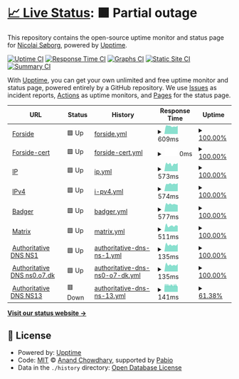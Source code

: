 # [📈 Live Status](https://status.xn--sb-lka.org): <!--live status--> **🟧 Partial outage**

This repository contains the open-source uptime monitor and status page for [Nicolai Søborg](https://søb.org/), powered by [Upptime](https://github.com/upptime/upptime).

[![Uptime CI](https://github.com/NicolaiSoeborg/status.xn--sb-lka.org/workflows/Uptime%20CI/badge.svg)](https://github.com/NicolaiSoeborg/status.xn--sb-lka.org/actions?query=workflow%3A%22Uptime+CI%22)
[![Response Time CI](https://github.com/NicolaiSoeborg/status.xn--sb-lka.org/workflows/Response%20Time%20CI/badge.svg)](https://github.com/NicolaiSoeborg/status.xn--sb-lka.org/actions?query=workflow%3A%22Response+Time+CI%22)
[![Graphs CI](https://github.com/NicolaiSoeborg/status.xn--sb-lka.org/workflows/Graphs%20CI/badge.svg)](https://github.com/NicolaiSoeborg/status.xn--sb-lka.org/actions?query=workflow%3A%22Graphs+CI%22)
[![Static Site CI](https://github.com/NicolaiSoeborg/status.xn--sb-lka.org/workflows/Static%20Site%20CI/badge.svg)](https://github.com/NicolaiSoeborg/status.xn--sb-lka.org/actions?query=workflow%3A%22Static+Site+CI%22)
[![Summary CI](https://github.com/NicolaiSoeborg/status.xn--sb-lka.org/workflows/Summary%20CI/badge.svg)](https://github.com/NicolaiSoeborg/status.xn--sb-lka.org/actions?query=workflow%3A%22Summary+CI%22)

With [Upptime](https://upptime.js.org), you can get your own unlimited and free uptime monitor and status page, powered entirely by a GitHub repository. We use [Issues](https://github.com/NicolaiSoeborg/status.xn--sb-lka.org/issues) as incident reports, [Actions](https://github.com/NicolaiSoeborg/status.xn--sb-lka.org/actions) as uptime monitors, and [Pages](https://status.xn--sb-lka.org) for the status page.

<!--start: status pages-->
<!-- This summary is generated by Upptime (https://github.com/upptime/upptime) -->
<!-- Do not edit this manually, your changes will be overwritten -->
<!-- prettier-ignore -->
| URL | Status | History | Response Time | Uptime |
| --- | ------ | ------- | ------------- | ------ |
| <img alt="" src="https://icons.duckduckgo.com/ip3/xn--sb-lka.org.ico" height="13"> [Forside](https://xn--sb-lka.org/) | 🟩 Up | [forside.yml](https://github.com/NicolaiSoeborg/status.xn--sb-lka.org/commits/HEAD/history/forside.yml) | <details><summary><img alt="Response time graph" src="./graphs/forside/response-time-week.png" height="20"> 609ms</summary><br><a href="https://status.xn--sb-lka.org/history/forside"><img alt="Response time 689" src="https://img.shields.io/endpoint?url=https%3A%2F%2Fraw.githubusercontent.com%2FNicolaiSoeborg%2Fstatus.xn--sb-lka.org%2FHEAD%2Fapi%2Fforside%2Fresponse-time.json"></a><br><a href="https://status.xn--sb-lka.org/history/forside"><img alt="24-hour response time 642" src="https://img.shields.io/endpoint?url=https%3A%2F%2Fraw.githubusercontent.com%2FNicolaiSoeborg%2Fstatus.xn--sb-lka.org%2FHEAD%2Fapi%2Fforside%2Fresponse-time-day.json"></a><br><a href="https://status.xn--sb-lka.org/history/forside"><img alt="7-day response time 609" src="https://img.shields.io/endpoint?url=https%3A%2F%2Fraw.githubusercontent.com%2FNicolaiSoeborg%2Fstatus.xn--sb-lka.org%2FHEAD%2Fapi%2Fforside%2Fresponse-time-week.json"></a><br><a href="https://status.xn--sb-lka.org/history/forside"><img alt="30-day response time 587" src="https://img.shields.io/endpoint?url=https%3A%2F%2Fraw.githubusercontent.com%2FNicolaiSoeborg%2Fstatus.xn--sb-lka.org%2FHEAD%2Fapi%2Fforside%2Fresponse-time-month.json"></a><br><a href="https://status.xn--sb-lka.org/history/forside"><img alt="1-year response time 622" src="https://img.shields.io/endpoint?url=https%3A%2F%2Fraw.githubusercontent.com%2FNicolaiSoeborg%2Fstatus.xn--sb-lka.org%2FHEAD%2Fapi%2Fforside%2Fresponse-time-year.json"></a></details> | <details><summary><a href="https://status.xn--sb-lka.org/history/forside">100.00%</a></summary><a href="https://status.xn--sb-lka.org/history/forside"><img alt="All-time uptime 98.91%" src="https://img.shields.io/endpoint?url=https%3A%2F%2Fraw.githubusercontent.com%2FNicolaiSoeborg%2Fstatus.xn--sb-lka.org%2FHEAD%2Fapi%2Fforside%2Fuptime.json"></a><br><a href="https://status.xn--sb-lka.org/history/forside"><img alt="24-hour uptime 100.00%" src="https://img.shields.io/endpoint?url=https%3A%2F%2Fraw.githubusercontent.com%2FNicolaiSoeborg%2Fstatus.xn--sb-lka.org%2FHEAD%2Fapi%2Fforside%2Fuptime-day.json"></a><br><a href="https://status.xn--sb-lka.org/history/forside"><img alt="7-day uptime 100.00%" src="https://img.shields.io/endpoint?url=https%3A%2F%2Fraw.githubusercontent.com%2FNicolaiSoeborg%2Fstatus.xn--sb-lka.org%2FHEAD%2Fapi%2Fforside%2Fuptime-week.json"></a><br><a href="https://status.xn--sb-lka.org/history/forside"><img alt="30-day uptime 100.00%" src="https://img.shields.io/endpoint?url=https%3A%2F%2Fraw.githubusercontent.com%2FNicolaiSoeborg%2Fstatus.xn--sb-lka.org%2FHEAD%2Fapi%2Fforside%2Fuptime-month.json"></a><br><a href="https://status.xn--sb-lka.org/history/forside"><img alt="1-year uptime 100.00%" src="https://img.shields.io/endpoint?url=https%3A%2F%2Fraw.githubusercontent.com%2FNicolaiSoeborg%2Fstatus.xn--sb-lka.org%2FHEAD%2Fapi%2Fforside%2Fuptime-year.json"></a></details>
| <img alt="" src="https://icons.duckduckgo.com/ip3/null.ico" height="13"> [Forside-cert](xn--sb-lka.org) | 🟩 Up | [forside-cert.yml](https://github.com/NicolaiSoeborg/status.xn--sb-lka.org/commits/HEAD/history/forside-cert.yml) | <details><summary><img alt="Response time graph" src="./graphs/forside-cert/response-time-week.png" height="20"> 0ms</summary><br><a href="https://status.xn--sb-lka.org/history/forside-cert"><img alt="Response time 0" src="https://img.shields.io/endpoint?url=https%3A%2F%2Fraw.githubusercontent.com%2FNicolaiSoeborg%2Fstatus.xn--sb-lka.org%2FHEAD%2Fapi%2Fforside-cert%2Fresponse-time.json"></a><br><a href="https://status.xn--sb-lka.org/history/forside-cert"><img alt="24-hour response time 0" src="https://img.shields.io/endpoint?url=https%3A%2F%2Fraw.githubusercontent.com%2FNicolaiSoeborg%2Fstatus.xn--sb-lka.org%2FHEAD%2Fapi%2Fforside-cert%2Fresponse-time-day.json"></a><br><a href="https://status.xn--sb-lka.org/history/forside-cert"><img alt="7-day response time 0" src="https://img.shields.io/endpoint?url=https%3A%2F%2Fraw.githubusercontent.com%2FNicolaiSoeborg%2Fstatus.xn--sb-lka.org%2FHEAD%2Fapi%2Fforside-cert%2Fresponse-time-week.json"></a><br><a href="https://status.xn--sb-lka.org/history/forside-cert"><img alt="30-day response time 0" src="https://img.shields.io/endpoint?url=https%3A%2F%2Fraw.githubusercontent.com%2FNicolaiSoeborg%2Fstatus.xn--sb-lka.org%2FHEAD%2Fapi%2Fforside-cert%2Fresponse-time-month.json"></a><br><a href="https://status.xn--sb-lka.org/history/forside-cert"><img alt="1-year response time 0" src="https://img.shields.io/endpoint?url=https%3A%2F%2Fraw.githubusercontent.com%2FNicolaiSoeborg%2Fstatus.xn--sb-lka.org%2FHEAD%2Fapi%2Fforside-cert%2Fresponse-time-year.json"></a></details> | <details><summary><a href="https://status.xn--sb-lka.org/history/forside-cert">100.00%</a></summary><a href="https://status.xn--sb-lka.org/history/forside-cert"><img alt="All-time uptime 99.99%" src="https://img.shields.io/endpoint?url=https%3A%2F%2Fraw.githubusercontent.com%2FNicolaiSoeborg%2Fstatus.xn--sb-lka.org%2FHEAD%2Fapi%2Fforside-cert%2Fuptime.json"></a><br><a href="https://status.xn--sb-lka.org/history/forside-cert"><img alt="24-hour uptime 100.00%" src="https://img.shields.io/endpoint?url=https%3A%2F%2Fraw.githubusercontent.com%2FNicolaiSoeborg%2Fstatus.xn--sb-lka.org%2FHEAD%2Fapi%2Fforside-cert%2Fuptime-day.json"></a><br><a href="https://status.xn--sb-lka.org/history/forside-cert"><img alt="7-day uptime 100.00%" src="https://img.shields.io/endpoint?url=https%3A%2F%2Fraw.githubusercontent.com%2FNicolaiSoeborg%2Fstatus.xn--sb-lka.org%2FHEAD%2Fapi%2Fforside-cert%2Fuptime-week.json"></a><br><a href="https://status.xn--sb-lka.org/history/forside-cert"><img alt="30-day uptime 100.00%" src="https://img.shields.io/endpoint?url=https%3A%2F%2Fraw.githubusercontent.com%2FNicolaiSoeborg%2Fstatus.xn--sb-lka.org%2FHEAD%2Fapi%2Fforside-cert%2Fuptime-month.json"></a><br><a href="https://status.xn--sb-lka.org/history/forside-cert"><img alt="1-year uptime 99.99%" src="https://img.shields.io/endpoint?url=https%3A%2F%2Fraw.githubusercontent.com%2FNicolaiSoeborg%2Fstatus.xn--sb-lka.org%2FHEAD%2Fapi%2Fforside-cert%2Fuptime-year.json"></a></details>
| <img alt="" src="https://icons.duckduckgo.com/ip3/ip.xn--sb-lka.org.ico" height="13"> [IP](https://ip.xn--sb-lka.org/) | 🟩 Up | [ip.yml](https://github.com/NicolaiSoeborg/status.xn--sb-lka.org/commits/HEAD/history/ip.yml) | <details><summary><img alt="Response time graph" src="./graphs/ip/response-time-week.png" height="20"> 573ms</summary><br><a href="https://status.xn--sb-lka.org/history/ip"><img alt="Response time 666" src="https://img.shields.io/endpoint?url=https%3A%2F%2Fraw.githubusercontent.com%2FNicolaiSoeborg%2Fstatus.xn--sb-lka.org%2FHEAD%2Fapi%2Fip%2Fresponse-time.json"></a><br><a href="https://status.xn--sb-lka.org/history/ip"><img alt="24-hour response time 640" src="https://img.shields.io/endpoint?url=https%3A%2F%2Fraw.githubusercontent.com%2FNicolaiSoeborg%2Fstatus.xn--sb-lka.org%2FHEAD%2Fapi%2Fip%2Fresponse-time-day.json"></a><br><a href="https://status.xn--sb-lka.org/history/ip"><img alt="7-day response time 573" src="https://img.shields.io/endpoint?url=https%3A%2F%2Fraw.githubusercontent.com%2FNicolaiSoeborg%2Fstatus.xn--sb-lka.org%2FHEAD%2Fapi%2Fip%2Fresponse-time-week.json"></a><br><a href="https://status.xn--sb-lka.org/history/ip"><img alt="30-day response time 563" src="https://img.shields.io/endpoint?url=https%3A%2F%2Fraw.githubusercontent.com%2FNicolaiSoeborg%2Fstatus.xn--sb-lka.org%2FHEAD%2Fapi%2Fip%2Fresponse-time-month.json"></a><br><a href="https://status.xn--sb-lka.org/history/ip"><img alt="1-year response time 585" src="https://img.shields.io/endpoint?url=https%3A%2F%2Fraw.githubusercontent.com%2FNicolaiSoeborg%2Fstatus.xn--sb-lka.org%2FHEAD%2Fapi%2Fip%2Fresponse-time-year.json"></a></details> | <details><summary><a href="https://status.xn--sb-lka.org/history/ip">100.00%</a></summary><a href="https://status.xn--sb-lka.org/history/ip"><img alt="All-time uptime 98.91%" src="https://img.shields.io/endpoint?url=https%3A%2F%2Fraw.githubusercontent.com%2FNicolaiSoeborg%2Fstatus.xn--sb-lka.org%2FHEAD%2Fapi%2Fip%2Fuptime.json"></a><br><a href="https://status.xn--sb-lka.org/history/ip"><img alt="24-hour uptime 100.00%" src="https://img.shields.io/endpoint?url=https%3A%2F%2Fraw.githubusercontent.com%2FNicolaiSoeborg%2Fstatus.xn--sb-lka.org%2FHEAD%2Fapi%2Fip%2Fuptime-day.json"></a><br><a href="https://status.xn--sb-lka.org/history/ip"><img alt="7-day uptime 100.00%" src="https://img.shields.io/endpoint?url=https%3A%2F%2Fraw.githubusercontent.com%2FNicolaiSoeborg%2Fstatus.xn--sb-lka.org%2FHEAD%2Fapi%2Fip%2Fuptime-week.json"></a><br><a href="https://status.xn--sb-lka.org/history/ip"><img alt="30-day uptime 100.00%" src="https://img.shields.io/endpoint?url=https%3A%2F%2Fraw.githubusercontent.com%2FNicolaiSoeborg%2Fstatus.xn--sb-lka.org%2FHEAD%2Fapi%2Fip%2Fuptime-month.json"></a><br><a href="https://status.xn--sb-lka.org/history/ip"><img alt="1-year uptime 100.00%" src="https://img.shields.io/endpoint?url=https%3A%2F%2Fraw.githubusercontent.com%2FNicolaiSoeborg%2Fstatus.xn--sb-lka.org%2FHEAD%2Fapi%2Fip%2Fuptime-year.json"></a></details>
| <img alt="" src="https://icons.duckduckgo.com/ip3/ipv4.xn--sb-lka.org.ico" height="13"> [IPv4](https://ipv4.xn--sb-lka.org/) | 🟩 Up | [i-pv4.yml](https://github.com/NicolaiSoeborg/status.xn--sb-lka.org/commits/HEAD/history/i-pv4.yml) | <details><summary><img alt="Response time graph" src="./graphs/i-pv4/response-time-week.png" height="20"> 574ms</summary><br><a href="https://status.xn--sb-lka.org/history/i-pv4"><img alt="Response time 686" src="https://img.shields.io/endpoint?url=https%3A%2F%2Fraw.githubusercontent.com%2FNicolaiSoeborg%2Fstatus.xn--sb-lka.org%2FHEAD%2Fapi%2Fi-pv4%2Fresponse-time.json"></a><br><a href="https://status.xn--sb-lka.org/history/i-pv4"><img alt="24-hour response time 623" src="https://img.shields.io/endpoint?url=https%3A%2F%2Fraw.githubusercontent.com%2FNicolaiSoeborg%2Fstatus.xn--sb-lka.org%2FHEAD%2Fapi%2Fi-pv4%2Fresponse-time-day.json"></a><br><a href="https://status.xn--sb-lka.org/history/i-pv4"><img alt="7-day response time 574" src="https://img.shields.io/endpoint?url=https%3A%2F%2Fraw.githubusercontent.com%2FNicolaiSoeborg%2Fstatus.xn--sb-lka.org%2FHEAD%2Fapi%2Fi-pv4%2Fresponse-time-week.json"></a><br><a href="https://status.xn--sb-lka.org/history/i-pv4"><img alt="30-day response time 567" src="https://img.shields.io/endpoint?url=https%3A%2F%2Fraw.githubusercontent.com%2FNicolaiSoeborg%2Fstatus.xn--sb-lka.org%2FHEAD%2Fapi%2Fi-pv4%2Fresponse-time-month.json"></a><br><a href="https://status.xn--sb-lka.org/history/i-pv4"><img alt="1-year response time 572" src="https://img.shields.io/endpoint?url=https%3A%2F%2Fraw.githubusercontent.com%2FNicolaiSoeborg%2Fstatus.xn--sb-lka.org%2FHEAD%2Fapi%2Fi-pv4%2Fresponse-time-year.json"></a></details> | <details><summary><a href="https://status.xn--sb-lka.org/history/i-pv4">100.00%</a></summary><a href="https://status.xn--sb-lka.org/history/i-pv4"><img alt="All-time uptime 98.91%" src="https://img.shields.io/endpoint?url=https%3A%2F%2Fraw.githubusercontent.com%2FNicolaiSoeborg%2Fstatus.xn--sb-lka.org%2FHEAD%2Fapi%2Fi-pv4%2Fuptime.json"></a><br><a href="https://status.xn--sb-lka.org/history/i-pv4"><img alt="24-hour uptime 100.00%" src="https://img.shields.io/endpoint?url=https%3A%2F%2Fraw.githubusercontent.com%2FNicolaiSoeborg%2Fstatus.xn--sb-lka.org%2FHEAD%2Fapi%2Fi-pv4%2Fuptime-day.json"></a><br><a href="https://status.xn--sb-lka.org/history/i-pv4"><img alt="7-day uptime 100.00%" src="https://img.shields.io/endpoint?url=https%3A%2F%2Fraw.githubusercontent.com%2FNicolaiSoeborg%2Fstatus.xn--sb-lka.org%2FHEAD%2Fapi%2Fi-pv4%2Fuptime-week.json"></a><br><a href="https://status.xn--sb-lka.org/history/i-pv4"><img alt="30-day uptime 100.00%" src="https://img.shields.io/endpoint?url=https%3A%2F%2Fraw.githubusercontent.com%2FNicolaiSoeborg%2Fstatus.xn--sb-lka.org%2FHEAD%2Fapi%2Fi-pv4%2Fuptime-month.json"></a><br><a href="https://status.xn--sb-lka.org/history/i-pv4"><img alt="1-year uptime 100.00%" src="https://img.shields.io/endpoint?url=https%3A%2F%2Fraw.githubusercontent.com%2FNicolaiSoeborg%2Fstatus.xn--sb-lka.org%2FHEAD%2Fapi%2Fi-pv4%2Fuptime-year.json"></a></details>
| <img alt="" src="https://icons.duckduckgo.com/ip3/badger.xn--sb-lka.org.ico" height="13"> [Badger](https://badger.xn--sb-lka.org/) | 🟩 Up | [badger.yml](https://github.com/NicolaiSoeborg/status.xn--sb-lka.org/commits/HEAD/history/badger.yml) | <details><summary><img alt="Response time graph" src="./graphs/badger/response-time-week.png" height="20"> 577ms</summary><br><a href="https://status.xn--sb-lka.org/history/badger"><img alt="Response time 673" src="https://img.shields.io/endpoint?url=https%3A%2F%2Fraw.githubusercontent.com%2FNicolaiSoeborg%2Fstatus.xn--sb-lka.org%2FHEAD%2Fapi%2Fbadger%2Fresponse-time.json"></a><br><a href="https://status.xn--sb-lka.org/history/badger"><img alt="24-hour response time 515" src="https://img.shields.io/endpoint?url=https%3A%2F%2Fraw.githubusercontent.com%2FNicolaiSoeborg%2Fstatus.xn--sb-lka.org%2FHEAD%2Fapi%2Fbadger%2Fresponse-time-day.json"></a><br><a href="https://status.xn--sb-lka.org/history/badger"><img alt="7-day response time 577" src="https://img.shields.io/endpoint?url=https%3A%2F%2Fraw.githubusercontent.com%2FNicolaiSoeborg%2Fstatus.xn--sb-lka.org%2FHEAD%2Fapi%2Fbadger%2Fresponse-time-week.json"></a><br><a href="https://status.xn--sb-lka.org/history/badger"><img alt="30-day response time 567" src="https://img.shields.io/endpoint?url=https%3A%2F%2Fraw.githubusercontent.com%2FNicolaiSoeborg%2Fstatus.xn--sb-lka.org%2FHEAD%2Fapi%2Fbadger%2Fresponse-time-month.json"></a><br><a href="https://status.xn--sb-lka.org/history/badger"><img alt="1-year response time 613" src="https://img.shields.io/endpoint?url=https%3A%2F%2Fraw.githubusercontent.com%2FNicolaiSoeborg%2Fstatus.xn--sb-lka.org%2FHEAD%2Fapi%2Fbadger%2Fresponse-time-year.json"></a></details> | <details><summary><a href="https://status.xn--sb-lka.org/history/badger">100.00%</a></summary><a href="https://status.xn--sb-lka.org/history/badger"><img alt="All-time uptime 98.91%" src="https://img.shields.io/endpoint?url=https%3A%2F%2Fraw.githubusercontent.com%2FNicolaiSoeborg%2Fstatus.xn--sb-lka.org%2FHEAD%2Fapi%2Fbadger%2Fuptime.json"></a><br><a href="https://status.xn--sb-lka.org/history/badger"><img alt="24-hour uptime 100.00%" src="https://img.shields.io/endpoint?url=https%3A%2F%2Fraw.githubusercontent.com%2FNicolaiSoeborg%2Fstatus.xn--sb-lka.org%2FHEAD%2Fapi%2Fbadger%2Fuptime-day.json"></a><br><a href="https://status.xn--sb-lka.org/history/badger"><img alt="7-day uptime 100.00%" src="https://img.shields.io/endpoint?url=https%3A%2F%2Fraw.githubusercontent.com%2FNicolaiSoeborg%2Fstatus.xn--sb-lka.org%2FHEAD%2Fapi%2Fbadger%2Fuptime-week.json"></a><br><a href="https://status.xn--sb-lka.org/history/badger"><img alt="30-day uptime 100.00%" src="https://img.shields.io/endpoint?url=https%3A%2F%2Fraw.githubusercontent.com%2FNicolaiSoeborg%2Fstatus.xn--sb-lka.org%2FHEAD%2Fapi%2Fbadger%2Fuptime-month.json"></a><br><a href="https://status.xn--sb-lka.org/history/badger"><img alt="1-year uptime 100.00%" src="https://img.shields.io/endpoint?url=https%3A%2F%2Fraw.githubusercontent.com%2FNicolaiSoeborg%2Fstatus.xn--sb-lka.org%2FHEAD%2Fapi%2Fbadger%2Fuptime-year.json"></a></details>
| <img alt="" src="https://icons.duckduckgo.com/ip3/matrix.xn--sb-lka.org.ico" height="13"> [Matrix](https://matrix.søb.org/_matrix/federation/v1/version) | 🟩 Up | [matrix.yml](https://github.com/NicolaiSoeborg/status.xn--sb-lka.org/commits/HEAD/history/matrix.yml) | <details><summary><img alt="Response time graph" src="./graphs/matrix/response-time-week.png" height="20"> 511ms</summary><br><a href="https://status.xn--sb-lka.org/history/matrix"><img alt="Response time 657" src="https://img.shields.io/endpoint?url=https%3A%2F%2Fraw.githubusercontent.com%2FNicolaiSoeborg%2Fstatus.xn--sb-lka.org%2FHEAD%2Fapi%2Fmatrix%2Fresponse-time.json"></a><br><a href="https://status.xn--sb-lka.org/history/matrix"><img alt="24-hour response time 501" src="https://img.shields.io/endpoint?url=https%3A%2F%2Fraw.githubusercontent.com%2FNicolaiSoeborg%2Fstatus.xn--sb-lka.org%2FHEAD%2Fapi%2Fmatrix%2Fresponse-time-day.json"></a><br><a href="https://status.xn--sb-lka.org/history/matrix"><img alt="7-day response time 511" src="https://img.shields.io/endpoint?url=https%3A%2F%2Fraw.githubusercontent.com%2FNicolaiSoeborg%2Fstatus.xn--sb-lka.org%2FHEAD%2Fapi%2Fmatrix%2Fresponse-time-week.json"></a><br><a href="https://status.xn--sb-lka.org/history/matrix"><img alt="30-day response time 537" src="https://img.shields.io/endpoint?url=https%3A%2F%2Fraw.githubusercontent.com%2FNicolaiSoeborg%2Fstatus.xn--sb-lka.org%2FHEAD%2Fapi%2Fmatrix%2Fresponse-time-month.json"></a><br><a href="https://status.xn--sb-lka.org/history/matrix"><img alt="1-year response time 575" src="https://img.shields.io/endpoint?url=https%3A%2F%2Fraw.githubusercontent.com%2FNicolaiSoeborg%2Fstatus.xn--sb-lka.org%2FHEAD%2Fapi%2Fmatrix%2Fresponse-time-year.json"></a></details> | <details><summary><a href="https://status.xn--sb-lka.org/history/matrix">100.00%</a></summary><a href="https://status.xn--sb-lka.org/history/matrix"><img alt="All-time uptime 98.87%" src="https://img.shields.io/endpoint?url=https%3A%2F%2Fraw.githubusercontent.com%2FNicolaiSoeborg%2Fstatus.xn--sb-lka.org%2FHEAD%2Fapi%2Fmatrix%2Fuptime.json"></a><br><a href="https://status.xn--sb-lka.org/history/matrix"><img alt="24-hour uptime 100.00%" src="https://img.shields.io/endpoint?url=https%3A%2F%2Fraw.githubusercontent.com%2FNicolaiSoeborg%2Fstatus.xn--sb-lka.org%2FHEAD%2Fapi%2Fmatrix%2Fuptime-day.json"></a><br><a href="https://status.xn--sb-lka.org/history/matrix"><img alt="7-day uptime 100.00%" src="https://img.shields.io/endpoint?url=https%3A%2F%2Fraw.githubusercontent.com%2FNicolaiSoeborg%2Fstatus.xn--sb-lka.org%2FHEAD%2Fapi%2Fmatrix%2Fuptime-week.json"></a><br><a href="https://status.xn--sb-lka.org/history/matrix"><img alt="30-day uptime 100.00%" src="https://img.shields.io/endpoint?url=https%3A%2F%2Fraw.githubusercontent.com%2FNicolaiSoeborg%2Fstatus.xn--sb-lka.org%2FHEAD%2Fapi%2Fmatrix%2Fuptime-month.json"></a><br><a href="https://status.xn--sb-lka.org/history/matrix"><img alt="1-year uptime 99.98%" src="https://img.shields.io/endpoint?url=https%3A%2F%2Fraw.githubusercontent.com%2FNicolaiSoeborg%2Fstatus.xn--sb-lka.org%2FHEAD%2Fapi%2Fmatrix%2Fuptime-year.json"></a></details>
| <img alt="" src="https://icons.duckduckgo.com/ip3/null.ico" height="13"> [Authoritative DNS NS1](ns1.xn--sb-lka.org) | 🟩 Up | [authoritative-dns-ns-1.yml](https://github.com/NicolaiSoeborg/status.xn--sb-lka.org/commits/HEAD/history/authoritative-dns-ns-1.yml) | <details><summary><img alt="Response time graph" src="./graphs/authoritative-dns-ns-1/response-time-week.png" height="20"> 135ms</summary><br><a href="https://status.xn--sb-lka.org/history/authoritative-dns-ns-1"><img alt="Response time 138" src="https://img.shields.io/endpoint?url=https%3A%2F%2Fraw.githubusercontent.com%2FNicolaiSoeborg%2Fstatus.xn--sb-lka.org%2FHEAD%2Fapi%2Fauthoritative-dns-ns-1%2Fresponse-time.json"></a><br><a href="https://status.xn--sb-lka.org/history/authoritative-dns-ns-1"><img alt="24-hour response time 152" src="https://img.shields.io/endpoint?url=https%3A%2F%2Fraw.githubusercontent.com%2FNicolaiSoeborg%2Fstatus.xn--sb-lka.org%2FHEAD%2Fapi%2Fauthoritative-dns-ns-1%2Fresponse-time-day.json"></a><br><a href="https://status.xn--sb-lka.org/history/authoritative-dns-ns-1"><img alt="7-day response time 135" src="https://img.shields.io/endpoint?url=https%3A%2F%2Fraw.githubusercontent.com%2FNicolaiSoeborg%2Fstatus.xn--sb-lka.org%2FHEAD%2Fapi%2Fauthoritative-dns-ns-1%2Fresponse-time-week.json"></a><br><a href="https://status.xn--sb-lka.org/history/authoritative-dns-ns-1"><img alt="30-day response time 132" src="https://img.shields.io/endpoint?url=https%3A%2F%2Fraw.githubusercontent.com%2FNicolaiSoeborg%2Fstatus.xn--sb-lka.org%2FHEAD%2Fapi%2Fauthoritative-dns-ns-1%2Fresponse-time-month.json"></a><br><a href="https://status.xn--sb-lka.org/history/authoritative-dns-ns-1"><img alt="1-year response time 138" src="https://img.shields.io/endpoint?url=https%3A%2F%2Fraw.githubusercontent.com%2FNicolaiSoeborg%2Fstatus.xn--sb-lka.org%2FHEAD%2Fapi%2Fauthoritative-dns-ns-1%2Fresponse-time-year.json"></a></details> | <details><summary><a href="https://status.xn--sb-lka.org/history/authoritative-dns-ns-1">100.00%</a></summary><a href="https://status.xn--sb-lka.org/history/authoritative-dns-ns-1"><img alt="All-time uptime 99.05%" src="https://img.shields.io/endpoint?url=https%3A%2F%2Fraw.githubusercontent.com%2FNicolaiSoeborg%2Fstatus.xn--sb-lka.org%2FHEAD%2Fapi%2Fauthoritative-dns-ns-1%2Fuptime.json"></a><br><a href="https://status.xn--sb-lka.org/history/authoritative-dns-ns-1"><img alt="24-hour uptime 100.00%" src="https://img.shields.io/endpoint?url=https%3A%2F%2Fraw.githubusercontent.com%2FNicolaiSoeborg%2Fstatus.xn--sb-lka.org%2FHEAD%2Fapi%2Fauthoritative-dns-ns-1%2Fuptime-day.json"></a><br><a href="https://status.xn--sb-lka.org/history/authoritative-dns-ns-1"><img alt="7-day uptime 100.00%" src="https://img.shields.io/endpoint?url=https%3A%2F%2Fraw.githubusercontent.com%2FNicolaiSoeborg%2Fstatus.xn--sb-lka.org%2FHEAD%2Fapi%2Fauthoritative-dns-ns-1%2Fuptime-week.json"></a><br><a href="https://status.xn--sb-lka.org/history/authoritative-dns-ns-1"><img alt="30-day uptime 100.00%" src="https://img.shields.io/endpoint?url=https%3A%2F%2Fraw.githubusercontent.com%2FNicolaiSoeborg%2Fstatus.xn--sb-lka.org%2FHEAD%2Fapi%2Fauthoritative-dns-ns-1%2Fuptime-month.json"></a><br><a href="https://status.xn--sb-lka.org/history/authoritative-dns-ns-1"><img alt="1-year uptime 99.05%" src="https://img.shields.io/endpoint?url=https%3A%2F%2Fraw.githubusercontent.com%2FNicolaiSoeborg%2Fstatus.xn--sb-lka.org%2FHEAD%2Fapi%2Fauthoritative-dns-ns-1%2Fuptime-year.json"></a></details>
| <img alt="" src="https://icons.duckduckgo.com/ip3/null.ico" height="13"> [Authoritative DNS ns0.o7.dk](ns0.o7.dk) | 🟩 Up | [authoritative-dns-ns0-o7-dk.yml](https://github.com/NicolaiSoeborg/status.xn--sb-lka.org/commits/HEAD/history/authoritative-dns-ns0-o7-dk.yml) | <details><summary><img alt="Response time graph" src="./graphs/authoritative-dns-ns0-o7-dk/response-time-week.png" height="20"> 135ms</summary><br><a href="https://status.xn--sb-lka.org/history/authoritative-dns-ns0-o7-dk"><img alt="Response time 138" src="https://img.shields.io/endpoint?url=https%3A%2F%2Fraw.githubusercontent.com%2FNicolaiSoeborg%2Fstatus.xn--sb-lka.org%2FHEAD%2Fapi%2Fauthoritative-dns-ns0-o7-dk%2Fresponse-time.json"></a><br><a href="https://status.xn--sb-lka.org/history/authoritative-dns-ns0-o7-dk"><img alt="24-hour response time 151" src="https://img.shields.io/endpoint?url=https%3A%2F%2Fraw.githubusercontent.com%2FNicolaiSoeborg%2Fstatus.xn--sb-lka.org%2FHEAD%2Fapi%2Fauthoritative-dns-ns0-o7-dk%2Fresponse-time-day.json"></a><br><a href="https://status.xn--sb-lka.org/history/authoritative-dns-ns0-o7-dk"><img alt="7-day response time 135" src="https://img.shields.io/endpoint?url=https%3A%2F%2Fraw.githubusercontent.com%2FNicolaiSoeborg%2Fstatus.xn--sb-lka.org%2FHEAD%2Fapi%2Fauthoritative-dns-ns0-o7-dk%2Fresponse-time-week.json"></a><br><a href="https://status.xn--sb-lka.org/history/authoritative-dns-ns0-o7-dk"><img alt="30-day response time 132" src="https://img.shields.io/endpoint?url=https%3A%2F%2Fraw.githubusercontent.com%2FNicolaiSoeborg%2Fstatus.xn--sb-lka.org%2FHEAD%2Fapi%2Fauthoritative-dns-ns0-o7-dk%2Fresponse-time-month.json"></a><br><a href="https://status.xn--sb-lka.org/history/authoritative-dns-ns0-o7-dk"><img alt="1-year response time 138" src="https://img.shields.io/endpoint?url=https%3A%2F%2Fraw.githubusercontent.com%2FNicolaiSoeborg%2Fstatus.xn--sb-lka.org%2FHEAD%2Fapi%2Fauthoritative-dns-ns0-o7-dk%2Fresponse-time-year.json"></a></details> | <details><summary><a href="https://status.xn--sb-lka.org/history/authoritative-dns-ns0-o7-dk">100.00%</a></summary><a href="https://status.xn--sb-lka.org/history/authoritative-dns-ns0-o7-dk"><img alt="All-time uptime 100.00%" src="https://img.shields.io/endpoint?url=https%3A%2F%2Fraw.githubusercontent.com%2FNicolaiSoeborg%2Fstatus.xn--sb-lka.org%2FHEAD%2Fapi%2Fauthoritative-dns-ns0-o7-dk%2Fuptime.json"></a><br><a href="https://status.xn--sb-lka.org/history/authoritative-dns-ns0-o7-dk"><img alt="24-hour uptime 100.00%" src="https://img.shields.io/endpoint?url=https%3A%2F%2Fraw.githubusercontent.com%2FNicolaiSoeborg%2Fstatus.xn--sb-lka.org%2FHEAD%2Fapi%2Fauthoritative-dns-ns0-o7-dk%2Fuptime-day.json"></a><br><a href="https://status.xn--sb-lka.org/history/authoritative-dns-ns0-o7-dk"><img alt="7-day uptime 100.00%" src="https://img.shields.io/endpoint?url=https%3A%2F%2Fraw.githubusercontent.com%2FNicolaiSoeborg%2Fstatus.xn--sb-lka.org%2FHEAD%2Fapi%2Fauthoritative-dns-ns0-o7-dk%2Fuptime-week.json"></a><br><a href="https://status.xn--sb-lka.org/history/authoritative-dns-ns0-o7-dk"><img alt="30-day uptime 100.00%" src="https://img.shields.io/endpoint?url=https%3A%2F%2Fraw.githubusercontent.com%2FNicolaiSoeborg%2Fstatus.xn--sb-lka.org%2FHEAD%2Fapi%2Fauthoritative-dns-ns0-o7-dk%2Fuptime-month.json"></a><br><a href="https://status.xn--sb-lka.org/history/authoritative-dns-ns0-o7-dk"><img alt="1-year uptime 100.00%" src="https://img.shields.io/endpoint?url=https%3A%2F%2Fraw.githubusercontent.com%2FNicolaiSoeborg%2Fstatus.xn--sb-lka.org%2FHEAD%2Fapi%2Fauthoritative-dns-ns0-o7-dk%2Fuptime-year.json"></a></details>
| <img alt="" src="https://icons.duckduckgo.com/ip3/null.ico" height="13"> [Authoritative DNS NS13](ns13.37.ax) | 🟥 Down | [authoritative-dns-ns-13.yml](https://github.com/NicolaiSoeborg/status.xn--sb-lka.org/commits/HEAD/history/authoritative-dns-ns-13.yml) | <details><summary><img alt="Response time graph" src="./graphs/authoritative-dns-ns-13/response-time-week.png" height="20"> 141ms</summary><br><a href="https://status.xn--sb-lka.org/history/authoritative-dns-ns-13"><img alt="Response time 133" src="https://img.shields.io/endpoint?url=https%3A%2F%2Fraw.githubusercontent.com%2FNicolaiSoeborg%2Fstatus.xn--sb-lka.org%2FHEAD%2Fapi%2Fauthoritative-dns-ns-13%2Fresponse-time.json"></a><br><a href="https://status.xn--sb-lka.org/history/authoritative-dns-ns-13"><img alt="24-hour response time 134" src="https://img.shields.io/endpoint?url=https%3A%2F%2Fraw.githubusercontent.com%2FNicolaiSoeborg%2Fstatus.xn--sb-lka.org%2FHEAD%2Fapi%2Fauthoritative-dns-ns-13%2Fresponse-time-day.json"></a><br><a href="https://status.xn--sb-lka.org/history/authoritative-dns-ns-13"><img alt="7-day response time 141" src="https://img.shields.io/endpoint?url=https%3A%2F%2Fraw.githubusercontent.com%2FNicolaiSoeborg%2Fstatus.xn--sb-lka.org%2FHEAD%2Fapi%2Fauthoritative-dns-ns-13%2Fresponse-time-week.json"></a><br><a href="https://status.xn--sb-lka.org/history/authoritative-dns-ns-13"><img alt="30-day response time 141" src="https://img.shields.io/endpoint?url=https%3A%2F%2Fraw.githubusercontent.com%2FNicolaiSoeborg%2Fstatus.xn--sb-lka.org%2FHEAD%2Fapi%2Fauthoritative-dns-ns-13%2Fresponse-time-month.json"></a><br><a href="https://status.xn--sb-lka.org/history/authoritative-dns-ns-13"><img alt="1-year response time 133" src="https://img.shields.io/endpoint?url=https%3A%2F%2Fraw.githubusercontent.com%2FNicolaiSoeborg%2Fstatus.xn--sb-lka.org%2FHEAD%2Fapi%2Fauthoritative-dns-ns-13%2Fresponse-time-year.json"></a></details> | <details><summary><a href="https://status.xn--sb-lka.org/history/authoritative-dns-ns-13">61.38%</a></summary><a href="https://status.xn--sb-lka.org/history/authoritative-dns-ns-13"><img alt="All-time uptime 83.72%" src="https://img.shields.io/endpoint?url=https%3A%2F%2Fraw.githubusercontent.com%2FNicolaiSoeborg%2Fstatus.xn--sb-lka.org%2FHEAD%2Fapi%2Fauthoritative-dns-ns-13%2Fuptime.json"></a><br><a href="https://status.xn--sb-lka.org/history/authoritative-dns-ns-13"><img alt="24-hour uptime 90.74%" src="https://img.shields.io/endpoint?url=https%3A%2F%2Fraw.githubusercontent.com%2FNicolaiSoeborg%2Fstatus.xn--sb-lka.org%2FHEAD%2Fapi%2Fauthoritative-dns-ns-13%2Fuptime-day.json"></a><br><a href="https://status.xn--sb-lka.org/history/authoritative-dns-ns-13"><img alt="7-day uptime 61.38%" src="https://img.shields.io/endpoint?url=https%3A%2F%2Fraw.githubusercontent.com%2FNicolaiSoeborg%2Fstatus.xn--sb-lka.org%2FHEAD%2Fapi%2Fauthoritative-dns-ns-13%2Fuptime-week.json"></a><br><a href="https://status.xn--sb-lka.org/history/authoritative-dns-ns-13"><img alt="30-day uptime 15.50%" src="https://img.shields.io/endpoint?url=https%3A%2F%2Fraw.githubusercontent.com%2FNicolaiSoeborg%2Fstatus.xn--sb-lka.org%2FHEAD%2Fapi%2Fauthoritative-dns-ns-13%2Fuptime-month.json"></a><br><a href="https://status.xn--sb-lka.org/history/authoritative-dns-ns-13"><img alt="1-year uptime 83.72%" src="https://img.shields.io/endpoint?url=https%3A%2F%2Fraw.githubusercontent.com%2FNicolaiSoeborg%2Fstatus.xn--sb-lka.org%2FHEAD%2Fapi%2Fauthoritative-dns-ns-13%2Fuptime-year.json"></a></details>

<!--end: status pages-->

[**Visit our status website →**](https://status.xn--sb-lka.org)

## 📄 License

- Powered by: [Upptime](https://github.com/upptime/upptime)
- Code: [MIT](./LICENSE) © [Anand Chowdhary](https://anandchowdhary.com), supported by [Pabio](https://pabio.com)
- Data in the `./history` directory: [Open Database License](https://opendatacommons.org/licenses/odbl/1-0/)
